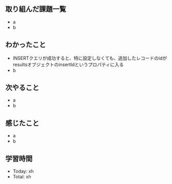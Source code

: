 ## 取り組んだ課題一覧
- a
- b
## わかったこと
- INSERTクエリが成功すると、特に設定しなくても、追加したレコードのidがresultsオブジェクトのinsertIdというプロパティに入る
- b
## 次やること
- a
- b
## 感じたこと
- a
- b
## 学習時間
- Today: xh
- Total: xh
